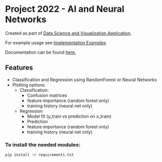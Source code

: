 # Project 2022 - AI and Neural Networks


Created as part of [Data Science and Visualization Application](https://github.com/YuganshuWadhwa/Data-Science-and-Visualization-Application).

For example usage see [Implementation Examples](Implementation_Examples.ipynb)

Documentation can be found [here.](https://oop-22-ai-nn.readthedocs.io/en/latest/)

## Features
* Classification and Regression using RandomForest or Neural Networks
* Plotting options:
  * Classification:
    * Confusion matrices
    * feature importance (random forest only)
    * training history (neural net only)
  * Regression
    * Model fit (y_train vs prediction on x_train)
    * Prediction
    * feature importance (random forest only)
    * training history (neural net only)

### To install the needed modules:
```
pip install -r requirements.txt
```
